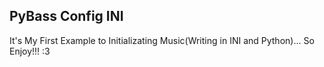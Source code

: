 ## PyBass Config INI

It's My First Example to Initializating Music(Writing in INI and Python)... So Enjoy!!! :3